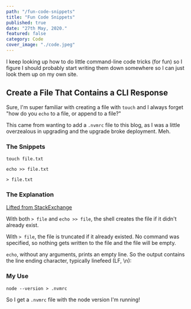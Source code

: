 ```yaml
---
path: "/fun-code-snippets"
title: "Fun Code Snippets"
published: true
date: "27th May, 2020."
featured: false
category: Code
cover_image: "./code.jpeg"
---
```


I keep looking up how to do little command-line code tricks (for fun) so I figure I should probably start writing them down somewhere so I can just look them up on my own site.

## Create a File That Contains a CLI Response

Sure, I'm super familiar with creating a file with `touch` and I always forget "how do you `echo` to a file, or append to a file?"

This came from wanting to add a `.nvmrc` file to this blog, as I was a little overzealous in upgrading and the upgrade broke deployment. Meh.

### The Snippets

    touch file.txt

    echo >> file.txt

    > file.txt

### The Explanation

[Lifted from StackExchange](https://unix.stackexchange.com/questions/530555/creating-a-file-in-linux-touch-vs-echo)

With both `> file` and `echo >> file`, the shell creates the file if it didn't already exist.

With `> file`, the file is truncated if it already existed. No command was specified, so nothing gets written to the file and the file will be empty.

`echo`, without any arguments, prints an empty line. So the output contains the line ending character, typically linefeed (LF, \n):

### My Use

    node --version > .nvmrc

So I get a `.nvmrc` file with the node version I'm running!